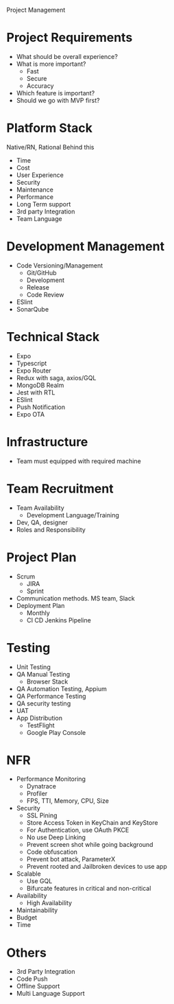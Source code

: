 Project Management

# Project Requirements

- What should be overall experience?
- What is more important?
  - Fast
  - Secure
  - Accuracy
- Which feature is important?
- Should we go with MVP first?

# Platform Stack

Native/RN, Rational Behind this

- Time
- Cost
- User Experience
- Security
- Maintenance
- Performance
- Long Term support
- 3rd party Integration
- Team Language

# Development Management

- Code Versioning/Management
  - Git/GitHub
  - Development
  - Release
  - Code Review
- ESlint
- SonarQube

# Technical Stack

- Expo
- Typescript
- Expo Router
- Redux with saga, axios/GQL
- MongoDB Realm
- Jest with RTL
- ESlint
- Push Notification
- Expo OTA

# Infrastructure

- Team must equipped with required machine

# Team Recruitment

- Team Availability
  - Development Language/Training
- Dev, QA, designer
- Roles and Responsibility

# Project Plan

- Scrum
  - JIRA
  - Sprint
- Communication methods. MS team, Slack
- Deployment Plan
  - Monthly
  - CI CD Jenkins Pipeline

# Testing

- Unit Testing
- QA Manual Testing
  - Browser Stack
- QA Automation Testing, Appium
- QA Performance Testing
- QA security testing
- UAT
- App Distribution
  - TestFlight
  - Google Play Console

# NFR

- Performance Monitoring
  - Dynatrace
  - Profiler
  - FPS, TTI, Memory, CPU, Size
- Security
  - SSL Pining
  - Store Access Token in KeyChain and KeyStore
  - For Authentication, use OAuth PKCE
  - No use Deep Linking
  - Prevent screen shot while going background
  - Code obfuscation
  - Prevent bot attack, ParameterX
  - Prevent rooted and Jailbroken devices to use app
- Scalable
  - Use GQL
  - Bifurcate features in critical and non-critical
- Availability
  - High Availability
- Maintainability
- Budget
- Time

# Others

- 3rd Party Integration
- Code Push
- Offline Support
- Multi Language Support
